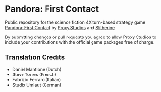 Pandora: First Contact
======================
Public repository for the science fiction 4X turn-based strategy game [Pandora: First Contact](http://pandora.proxy-studios.com/) by [Proxy Studios](http://www.proxy-studios.com) and [Slitherine](http://slitherine.com/).

By submitting changes or pull requests you agree to allow Proxy Studios to include your contributions with the official game packages free of charge.

Translation Credits
-------------------
* Daniël Mantione (Dutch)
* Steve Torres (French)
* Fabrizio Ferraro (Italian)
* Studio Umlaut (German)
